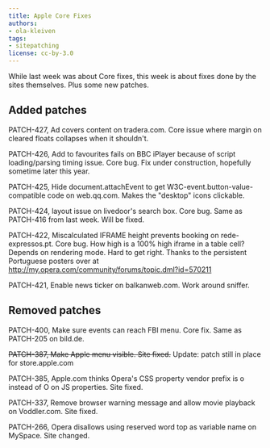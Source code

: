 ```yaml
---
title: Apple Core Fixes
authors:
- ola-kleiven
tags:
- sitepatching
license: cc-by-3.0
---
```

While last week was about Core fixes, this week is about fixes done by the sites themselves. Plus some new patches.

## Added patches



PATCH-427, Ad covers content on tradera.com. Core issue where margin on cleared floats collapses when it shouldn&#39;t.

PATCH-426, Add to favourites fails on BBC iPlayer because of script loading/parsing timing issue. Core bug. Fix under construction, hopefully sometime later this year.

PATCH-425, Hide document.attachEvent to get W3C-event.button-value-compatible code on web.qq.com. Makes the &quot;desktop&quot; icons clickable.

PATCH-424, layout issue on livedoor&#39;s search box. Core bug. Same as PATCH-416 from last week. Will be fixed.

PATCH-422, Miscalculated IFRAME height prevents booking on rede-expressos.pt. Core bug. How high is a 100% high iframe in a table cell? Depends on rendering mode. Hard to get right. Thanks to the persistent Portuguese posters over at <a href="http://my.opera.com/community/forums/topic.dml?id=570211" target="_blank">http://my.opera.com/community/forums/topic.dml?id=570211</a>

PATCH-421, Enable news ticker on balkanweb.com. Work around sniffer.

## Removed patches



PATCH-400, Make sure events can reach FBI menu. Core fix. Same as PATCH-205 on bild.de.

<s>PATCH-387, Make Apple menu visible. Site fixed.</s> Update: patch still in place for store.apple.com

PATCH-385, Apple.com thinks Opera&#39;s CSS property vendor prefix is o instead of O on JS properties. Site fixed.

PATCH-337, Remove browser warning message and allow movie playback on Voddler.com. Site fixed.

PATCH-266, Opera disallows using reserved word top as variable name on MySpace. Site changed.
